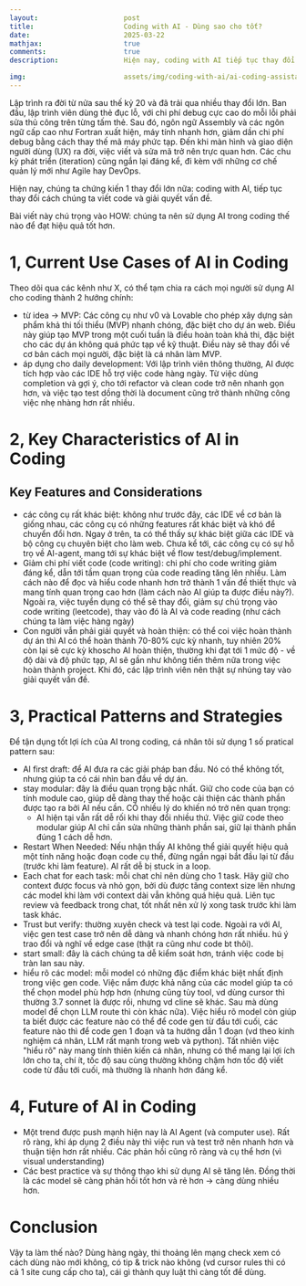 ```yaml
---
layout:                     post
title:                      Coding with AI - Dùng sao cho tốt?
date:                       2025-03-22
mathjax:                    true
comments:                   true
description:                Hiện nay, coding with AI tiếp tục thay đổi cách chúng ta viết code và giải quyết vấn đề. Bài viết này chú trọng vào HOW - chúng ta nên sử dụng AI trong coding thế nào để đạt hiệu quả tốt hơn.

img:                        assets/img/coding-with-ai/ai-coding-assistant.png
---
```


Lập trình ra đời từ nửa sau thế kỷ 20 và đã trải qua nhiều thay đổi lớn. Ban đầu, lập trình viên dùng thẻ đục lỗ, với chi phí debug cực cao do mỗi lỗi phải sửa thủ công trên từng tấm thẻ. Sau đó, ngôn ngữ Assembly và các ngôn ngữ cấp cao như Fortran xuất hiện, máy tính nhanh hơn, giảm dần chi phí debug bằng cách thay thế mã máy phức tạp. Đến khi màn hình và giao diện người dùng (UX) ra đời, việc viết và sửa mã trở nên trực quan hơn. Các chu kỳ phát triển (iteration) cũng ngắn lại đáng kể, đi kèm với những cơ chế quản lý mới như Agile hay DevOps. 

Hiện nay, chúng ta chứng kiến 1 thay đổi lớn nữa: coding with AI, tiếp tục thay đổi cách chúng ta viết code và giải quyết vấn đề.

Bài viết này chú trọng vào HOW: chúng ta nên sử dụng AI trong coding thế nào để đạt hiệu quả tốt hơn.

# 1, Current Use Cases of AI in Coding  

Theo dõi qua các kênh như X, có thể tạm chia ra cách mọi người sử dụng AI cho coding thành 2 hướng chính:
+ từ idea -> MVP: Các công cụ như v0 và Lovable cho phép xây dựng sản phẩm khả thi tối thiểu (MVP) nhanh chóng, đặc biệt cho dự án web. Điều này giúp tạo MVP trong một cuối tuần là điều hoàn toàn khả thi, đặc biệt cho các dự án không quá phức tạp về kỹ thuật. Điều này sẽ thay đổi về cơ bản cách mọi người, đặc biệt là cá nhân làm MVP.
+ áp dụng cho daily development: Với lập trình viên thông thường, AI được tích hợp vào các IDE hỗ trợ việc code hàng ngày. Từ việc dùng completion và gợi ý, cho tới refactor và clean code trở nên nhanh gọn hơn, và việc tạo test dồng thời là document cũng trở thành những công việc nhẹ nhàng hơn rất nhiều.

# 2, Key Characteristics of AI in Coding

## Key Features and Considerations
+ các công cụ rất khác biệt: không như trước đây, các IDE về cơ bản là giống nhau, các công cụ có những features rất khác biệt và khó để chuyển đổi hơn. Ngay ở trên, ta có thể thấy sự khác biệt giữa các IDE và bộ công cụ chuyên biệt cho làm web. Chưa kể tới, các công cụ có sự hỗ trọ về AI-agent, mang tới sự khác biệt về flow test/debug/implement.
+ Giảm chi phí viết code (code writing): chi phí cho code writing giảm đáng kể, dẫn tới tầm quan trọng của code reading tăng lên nhiều. Làm cách nào để đọc và hiểu code nhanh hơn trở thành 1 vấn đề thiết thực và mang tính quan trọng cao hơn (làm cách nào AI giúp ta được điều này?). Ngoài ra, việc tuyển dụng có thể sẽ thay đổi, giảm sự chú trọng vào code writing (leetcode), thay vào đó là AI và code reading (như cách chúng ta làm việc hàng ngày)
+ Con người vẫn phải giải quyết và hoàn thiện: có thể coi việc hoàn thành dự án thì AI có thể hoàn thành 70-80% cực kỳ nhanh, tuy nhiên 20% còn lại sẽ cực kỳ khoscho AI hoàn thiện, thường khi đạt tới 1 mức độ - về độ dài và độ phức tạp, AI sẽ gần như không tiến thêm nữa trong việc hoàn thành project. Khi đó, các lập trình viên nên thật sự nhúng tay vào giải quyết vấn đề.

# 3, Practical Patterns and Strategies

Để tận dụng tốt lợi ích của AI trong coding, cá nhân tôi sử dụng 1 số pratical pattern sau:
+ AI first draft: để AI đưa ra các giải pháp ban đầu. Nó có thể không tốt, nhưng giúp ta có cái nhìn ban đầu về dự án.
+ stay modular: đây là điều quan trọng bậc nhất. Giữ cho code của bạn có tính module cao, giúp dễ dàng thay thế hoặc cải thiện các thành phần được tạo ra bởi AI nếu cần. CÓ nhiều lý do khiến nó trở nên quan trọng:
    + AI hiện tại vẫn rất dễ rối khi thay đổi nhiều thứ. Việc giữ code theo modular giúp AI chỉ cần sửa những thành phần sai, giữ lại thành phần đúng 1 cách dễ hơn.
+ Restart When Needed: Nếu nhận thấy AI không thể giải quyết hiệu quả một tính năng hoặc đoạn code cụ thể, đừng ngần ngại bắt đầu lại từ đầu (trước khi làm feature). AI rất dễ bị stuck in a loop.
+ Each chat for each task: mỗi chat chỉ nên dùng cho 1 task. Hãy giữ cho context được focus và nhỏ gọn, bởi dù được tăng context size lên nhưng các model khi làm với context dài vẫn không quá hiệu quả. Liên tục review và feedback trong chat, tốt nhất nên xử lý xong task trước khi làm task khác.
+ Trust but verify: thường xuyên check và test lại code. Ngoài ra với AI, việc gen test case trở nên dễ dàng và nhanh chóng hơn rất nhiều. hú ý trao đổi và nghĩ về edge case (thật ra cũng như code bt thôi).
+ start small: đây là cách chúng ta dễ kiểm soát hơn, tránh việc code bị tràn lan sau này.
+ hiểu rõ các model: mỗi model có những đặc điểm khác biệt nhất định trong việc gen code. Việc nắm được khả năng của các model giúp ta có thể chọn model phù hợp hơn (nhưng cũng tùy tool, vd dùng cursor thì thường 3.7 sonnet là được rồi, nhưng vd cline sẽ khác. Sau mà dùng model để chọn LLM route thì còn khác nữa). Việc hiểu rõ model còn giúp ta biết được các feature nào có thể để code gen từ đầu tới cuối, các feature nào thì để code gen 1 đoạn và ta hướng dẫn 1 đoạn (vd theo kinh nghiệm cá nhân, LLM rất mạnh trong web và python). Tất nhiên việc "hiểu rõ" này mang tính thiên kiến cá nhân, nhưng có thể mang lại lợi ích lớn cho ta, chí ít, tốc độ sau cùng thường không chậm hơn tốc độ viết code từ đầu tới cuối, mà thường là nhanh hơn đáng kể.


# 4, Future of AI in Coding

+ Một trend được push mạnh hiện nay là AI Agent (và computer use). Rất rõ ràng, khi áp dụng 2 điều này thì việc run và test trở nên nhanh hơn và thuận tiện hơn rất nhiều. Các phản hồi cũng rõ ràng và cụ thể hơn (vì visual understanding)
+ Các best practice và sự thông thạo khi sử dụng AI sẽ tăng lên. Đồng thời là các model sẽ càng phản hồi tốt hơn và rẻ hơn -> càng dùng nhiều hơn.

# Conclusion

Vậy ta làm thế nào? Dùng hàng ngày, thi thoảng lên mạng check xem có cách dùng nào mới không, có tip & trick nào không (vd cursor rules thì có cả 1 site cung cấp cho ta), cái gì thành quy luật thì càng tốt để dùng.
